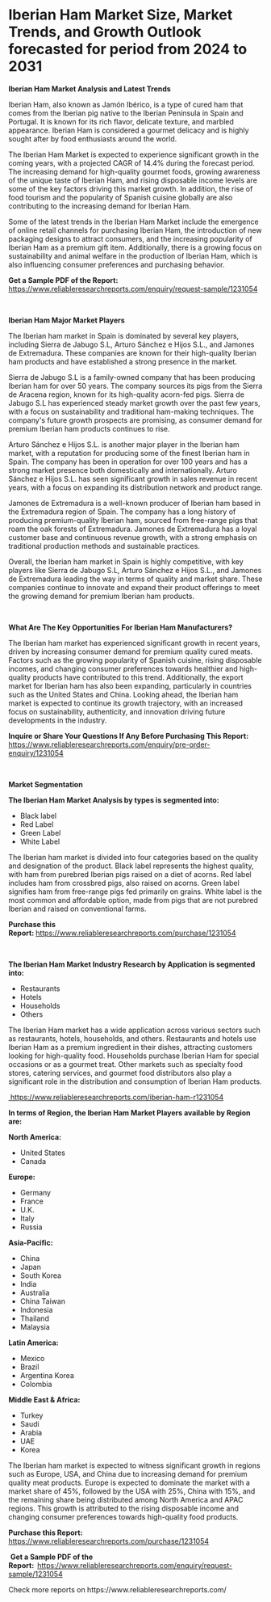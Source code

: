 <p><h1>Iberian Ham Market Size, Market Trends, and Growth Outlook forecasted for period from 2024 to 2031</h1></p><p><strong>Iberian Ham Market Analysis and Latest Trends</strong></p>
<p><p>Iberian Ham, also known as Jamón Ibérico, is a type of cured ham that comes from the Iberian pig native to the Iberian Peninsula in Spain and Portugal. It is known for its rich flavor, delicate texture, and marbled appearance. Iberian Ham is considered a gourmet delicacy and is highly sought after by food enthusiasts around the world.</p><p>The Iberian Ham Market is expected to experience significant growth in the coming years, with a projected CAGR of 14.4% during the forecast period. The increasing demand for high-quality gourmet foods, growing awareness of the unique taste of Iberian Ham, and rising disposable income levels are some of the key factors driving this market growth. In addition, the rise of food tourism and the popularity of Spanish cuisine globally are also contributing to the increasing demand for Iberian Ham.</p><p>Some of the latest trends in the Iberian Ham Market include the emergence of online retail channels for purchasing Iberian Ham, the introduction of new packaging designs to attract consumers, and the increasing popularity of Iberian Ham as a premium gift item. Additionally, there is a growing focus on sustainability and animal welfare in the production of Iberian Ham, which is also influencing consumer preferences and purchasing behavior.</p></p>
<p><strong>Get a Sample PDF of the Report:&nbsp;</strong> <a href="https://www.reliableresearchreports.com/enquiry/request-sample/1231054">https://www.reliableresearchreports.com/enquiry/request-sample/1231054</a></p>
<p>&nbsp;</p>
<p><strong>Iberian Ham Major Market Players</strong></p>
<p><p>The Iberian ham market in Spain is dominated by several key players, including Sierra de Jabugo S.L, Arturo Sánchez e Hijos S.L., and Jamones de Extremadura. These companies are known for their high-quality Iberian ham products and have established a strong presence in the market.</p><p>Sierra de Jabugo S.L is a family-owned company that has been producing Iberian ham for over 50 years. The company sources its pigs from the Sierra de Aracena region, known for its high-quality acorn-fed pigs. Sierra de Jabugo S.L has experienced steady market growth over the past few years, with a focus on sustainability and traditional ham-making techniques. The company's future growth prospects are promising, as consumer demand for premium Iberian ham products continues to rise.</p><p>Arturo Sánchez e Hijos S.L. is another major player in the Iberian ham market, with a reputation for producing some of the finest Iberian ham in Spain. The company has been in operation for over 100 years and has a strong market presence both domestically and internationally. Arturo Sánchez e Hijos S.L. has seen significant growth in sales revenue in recent years, with a focus on expanding its distribution network and product range.</p><p>Jamones de Extremadura is a well-known producer of Iberian ham based in the Extremadura region of Spain. The company has a long history of producing premium-quality Iberian ham, sourced from free-range pigs that roam the oak forests of Extremadura. Jamones de Extremadura has a loyal customer base and continuous revenue growth, with a strong emphasis on traditional production methods and sustainable practices.</p><p>Overall, the Iberian ham market in Spain is highly competitive, with key players like Sierra de Jabugo S.L, Arturo Sánchez e Hijos S.L., and Jamones de Extremadura leading the way in terms of quality and market share. These companies continue to innovate and expand their product offerings to meet the growing demand for premium Iberian ham products.</p></p>
<p>&nbsp;</p>
<p><strong>What Are The Key Opportunities For Iberian Ham Manufacturers?</strong></p>
<p><p>The Iberian ham market has experienced significant growth in recent years, driven by increasing consumer demand for premium quality cured meats. Factors such as the growing popularity of Spanish cuisine, rising disposable incomes, and changing consumer preferences towards healthier and high-quality products have contributed to this trend. Additionally, the export market for Iberian ham has also been expanding, particularly in countries such as the United States and China. Looking ahead, the Iberian ham market is expected to continue its growth trajectory, with an increased focus on sustainability, authenticity, and innovation driving future developments in the industry.</p></p>
<p><strong>Inquire or Share Your Questions If Any Before Purchasing This Report:</strong> <a href="https://www.reliableresearchreports.com/enquiry/pre-order-enquiry/1231054">https://www.reliableresearchreports.com/enquiry/pre-order-enquiry/1231054</a></p>
<p>&nbsp;</p>
<p><strong>Market Segmentation</strong></p>
<p><strong>The Iberian Ham Market Analysis by types is segmented into:</strong></p>
<p><ul><li>Black label</li><li>Red Label</li><li>Green Label</li><li>White Label</li></ul></p>
<p><p>The Iberian ham market is divided into four categories based on the quality and designation of the product. Black label represents the highest quality, with ham from purebred Iberian pigs raised on a diet of acorns. Red label includes ham from crossbred pigs, also raised on acorns. Green label signifies ham from free-range pigs fed primarily on grains. White label is the most common and affordable option, made from pigs that are not purebred Iberian and raised on conventional farms.</p></p>
<p><strong>Purchase this Report:&nbsp;</strong><a href="https://www.reliableresearchreports.com/purchase/1231054">https://www.reliableresearchreports.com/purchase/1231054</a></p>
<p>&nbsp;</p>
<p><strong>The Iberian Ham Market Industry Research by Application is segmented into:</strong></p>
<p><ul><li>Restaurants</li><li>Hotels</li><li>Households</li><li>Others</li></ul></p>
<p><p>The Iberian Ham market has a wide application across various sectors such as restaurants, hotels, households, and others. Restaurants and hotels use Iberian Ham as a premium ingredient in their dishes, attracting customers looking for high-quality food. Households purchase Iberian Ham for special occasions or as a gourmet treat. Other markets such as specialty food stores, catering services, and gourmet food distributors also play a significant role in the distribution and consumption of Iberian Ham products.</p></p>
<p><a href="https://www.reliableresearchreports.com/iberian-ham-r1231054">&nbsp;https://www.reliableresearchreports.com/iberian-ham-r1231054</a></p>
<p><strong>In terms of Region, the Iberian Ham Market Players available by Region are:</strong></p>
<p>
    <p> <strong> North America: </strong>
        <ul>
            <li>United States</li>
            <li>Canada</li>
        </ul>
        </p> 
    <p> <strong> Europe: </strong>
        <ul>
            <li>Germany</li>
            <li>France</li>
            <li>U.K.</li>
            <li>Italy</li>
            <li>Russia</li>
        </ul>
        </p> 
    <p> <strong> Asia-Pacific: </strong>
        <ul>
            <li>China</li>
            <li>Japan</li>
            <li>South Korea</li>
            <li>India</li>
            <li>Australia</li>
            <li>China Taiwan</li>
            <li>Indonesia</li>
            <li>Thailand</li>
            <li>Malaysia</li>
        </ul>
        </p> 
    <p> <strong> Latin America: </strong>
        <ul>
            <li>Mexico</li>
            <li>Brazil</li>
            <li>Argentina Korea</li>
            <li>Colombia</li>
        </ul>
        </p> 
    <p> <strong> Middle East & Africa: </strong>
        <ul>
            <li>Turkey</li>
            <li>Saudi</li>
            <li>Arabia</li>
            <li>UAE</li>
            <li>Korea</li>
        </ul>
    </p>
    </p>
<p><p>The Iberian ham market is expected to witness significant growth in regions such as Europe, USA, and China due to increasing demand for premium quality meat products. Europe is expected to dominate the market with a market share of 45%, followed by the USA with 25%, China with 15%, and the remaining share being distributed among North America and APAC regions. This growth is attributed to the rising disposable income and changing consumer preferences towards high-quality food products.</p></p>
<p><strong>Purchase this Report: </strong><a href="https://www.reliableresearchreports.com/purchase/1231054">https://www.reliableresearchreports.com/purchase/1231054</a></p>
<p>&nbsp;<strong>Get a Sample PDF of the Report:&nbsp;&nbsp;</strong><a href="https://www.reliableresearchreports.com/enquiry/request-sample/1231054">https://www.reliableresearchreports.com/enquiry/request-sample/1231054</a></p>
<p><strong></strong></p>
<p>Check more reports on https://www.reliableresearchreports.com/</p>